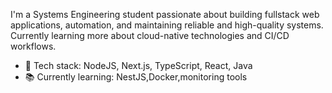 I'm a Systems Engineering student passionate about building fullstack web applications, automation, and maintaining reliable and high-quality systems.
Currently learning more about cloud-native technologies and CI/CD workflows.

- 🔧 Tech stack: NodeJS, Next.js, TypeScript, React, Java
- 📚 Currently learning: NestJS,Docker,monitoring tools

